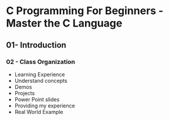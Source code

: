 # C Programming For Beginners - Master the C Language
## 01- Introduction
### 02 - Class Organization

- Learning Experience
- Understand concepts
- Demos
- Projects
- Power Point slides
- Providing my experience
- Real World Example